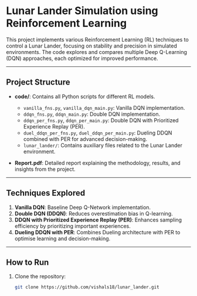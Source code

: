 # Lunar Lander Simulation using Reinforcement Learning

This project implements various Reinforcement Learning (RL) techniques to control a Lunar Lander, focusing on stability and precision in simulated environments. The code explores and compares multiple Deep Q-Learning (DQN) approaches, each optimized for improved performance.

---

## Project Structure

- **code/**: Contains all Python scripts for different RL models.
  - `vanilla_fns.py`, `vanilla_dqn_main.py`: Vanilla DQN implementation.
  - `ddqn_fns.py`, `ddqn_main.py`: Double DQN implementation.
  - `ddqn_per_fns.py`, `ddqn_per_main.py`: Double DQN with Prioritized Experience Replay (PER).
  - `duel_ddqn_per_fns.py`, `duel_ddqn_per_main.py`: Dueling DDQN combined with PER for advanced decision-making.
  - `lunar_lander/`: Contains auxiliary files related to the Lunar Lander environment.
  
- **Report.pdf**: Detailed report explaining the methodology, results, and insights from the project.

---

## Techniques Explored

1. **Vanilla DQN**: Baseline Deep Q-Network implementation.
2. **Double DQN (DDQN)**: Reduces overestimation bias in Q-learning.
3. **DDQN with Prioritized Experience Replay (PER)**: Enhances sampling efficiency by prioritizing important experiences.
4. **Dueling DDQN with PER**: Combines Dueling architecture with PER to optimise learning and decision-making.

---

## How to Run

1. Clone the repository:
   ```bash
   git clone https://github.com/vishals18/lunar_lander.git
